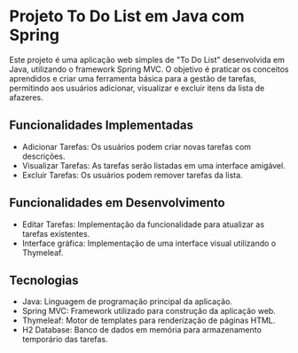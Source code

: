 # Projeto To Do List em Java com Spring
Este projeto é uma aplicação web simples de "To Do List" desenvolvida em Java, utilizando o framework Spring MVC. O objetivo é praticar os conceitos aprendidos e criar uma ferramenta básica para a gestão de tarefas, permitindo aos usuários adicionar, visualizar e excluir itens da lista de afazeres.


## Funcionalidades Implementadas

- Adicionar Tarefas: Os usuários podem criar novas tarefas com descrições.
- Visualizar Tarefas: As tarefas serão listadas em uma interface amigável.
- Excluir Tarefas: Os usuários podem remover tarefas da lista.

## Funcionalidades em Desenvolvimento

- Editar Tarefas: Implementação da funcionalidade para atualizar as tarefas existentes.
- Interface gráfica: Implementação de uma interface visual utilizando o Thymeleaf.
## Tecnologias

- Java: Linguagem de programação principal da aplicação.
- Spring MVC: Framework utilizado para construção da aplicação web.
- Thymeleaf: Motor de templates para renderização de páginas HTML.
- H2 Database: Banco de dados em memória para armazenamento temporário das tarefas.
